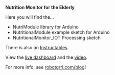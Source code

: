 **Nutrition Monitor for the Elderly**

Here you will find the…

* NutriModule library for Arduino
* NutritionalModule example sketch for Arduino
* NutritionalMonitor_IOT Processing sketch

There is also an [Instructables](http://www.instructables.com/id/ERM4W16HRBN9VU0).

View the [live dashboard](http://robotgrrl.com/nutritionmonitor/) and the [video](http://www.youtube.com/watch?v=24b3xc1JGs4).

For more info, see [robotgrrl.com/blog](http://robotgrrl.com/blog)!
